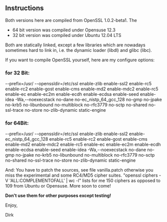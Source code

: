 
Instructions
----

Both versions here are compiled from OpenSSL 1.0.2-beta1. The

* 64 bit version was compiled under Opensuse 12.3
* 32 bit version was compiled under Ubuntu 12.04 LTS

Both are statically linked, except a few libraries which are nowadays sometimes 
hard to link in, i.e. the dynamic loader (libdl) and glibc (libc).

If you want to compile OpenSSL yourself, here are my configure options:

### for 32 Bit:
--prefix=/usr/ --openssldir=/etc/ssl enable-zlib enable-ssl2 enable-rc5 enable-rc2 enable-gost enable-cms enable-md2 enable-mdc2 enable-rc5 enable-ec enable-ec2m enable-ecdh enable-ecdsa enable-seed enable-idea -Wa,--noexecstack no-dane no-ec_nistp_64_gcc_128 no-gmp no-jpake no-krb5 no-libunbound no-multiblock no-rfc3779 no-sctp no-shared no-ssl-trace no-store no-zlib-dynamic static-engine

### for 64Bit:
--prefix=/usr/ --openssldir=/etc/ssl enable-zlib enable-ssl2 enable-ec_nistp_64_gcc_128 enable-rc5 enable-rc2 enable-gost enable-cms enable-md2 enable-mdc2 enable-rc5 enable-ec enable-ec2m enable-ecdh enable-ecdsa enable-seed enable-idea -Wa,--noexecstack no-dane no-gmp no-jpake no-krb5 no-libunbound no-multiblock no-rfc3779 no-sctp no-shared no-ssl-trace no-store no-zlib-dynamic static-engine

And: You have to patch the sources, see file vanilla.patch otherwise you miss the experimental
and some RC4/MD5 cipher suites. "openssl ciphers -V 'ALL:COMPLEMENTOFALL' | wc -l" lists for me 150 
ciphers as opposed to 109 from Ubuntu or Opensuse. More soon to come!

**Don't use them for other purposes except testing!**


Enjoy,

Dirk


